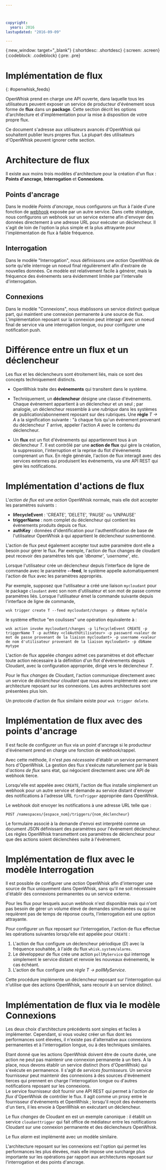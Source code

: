 ```yaml
---



copyright:
  years: 2016
lastupdated: "2016-09-09"

---
```


{:new_window: target="_blank"}
{:shortdesc: .shortdesc}
{:screen: .screen}
{:codeblock: .codeblock}
{:pre: .pre}

# Implémentation de flux
{: #openwhisk_feeds}


OpenWhisk prend en charge une API ouverte, dans laquelle tous les utilisateurs peuvent exposer un service de producteur
d'événement sous forme de **flux** dans un **package**.   Cette section décrit les options d'architecture et
d'implémentation pour la mise à disposition de votre propre flux.

Ce document s'adresse aux utilisateurs avancés d'OpenWhisk qui souhaitent publier leurs propres flux.  La plupart des utilisateurs d'OpenWhisk peuvent
ignorer cette section.

# Architecture de flux

Il existe aux moins trois modèles d'architecture pour la création d'un flux : **Points d'ancrage**,
**Interrogation** et
**Connexions**.

## Points d'ancrage
Dans le modèle *Points d'ancrage*, nous configurons un flux à l'aide d'une fonction de
[webhook](https://en.wikipedia.org/wiki/Webhook) exposée par un autre service.   Dans cette stratégie, nous configurons un webhook sur un
service externe afin d'envoyer des données directement à une adresse URL pour exécuter un déclencheur.  Il s'agit de loin de l'option la plus simple et la plus
attrayante pour l'implémentation de flux à faible fréquence.

## Interrogation
Dans le modèle "Interrogation", nous définissons une *action* OpenWhisk de sorte qu'elle interroge un noeud final régulièrement afin
d'extraire de nouvelles données.
Ce modèle est relativement facile à générer, mais la fréquence des événements sera évidemment limitée par l'intervalle
d'interrogation.

## Connexions
Dans le modèle "Connexions", nous établissons un service distinct quelque part, qui maintient une connexion permanente à une source de flux.    L'implémentation reposant sur la connexion peut interagir avec un noeud final de service via une interrogation longue, ou pour configurer une notification
push.


# Différence entre un flux et un déclencheur

Les flux et les déclencheurs sont étroitement liés, mais ce sont des concepts techniquement distincts.   

- OpenWhisk traite des **événements** qui transitent dans le système.

- Techniquement, un **déclencheur** désigne une classe d'événements.   Chaque événement appartient à un déclencheur et un
seul ; par analogie, un déclencheur ressemble à une *rubrique* dans les systèmes de publication/abonnement reposant sur des rubriques.    Une **règle** *T -> A* a la signification suivante : "à chaque fois qu'un événement provenant du déclencheur
*T* arrive, appeler l'action *A* avec le contenu du déclencheur.

- Un **flux** est un flot d'événements qui appartiennent tous à un déclencheur *T*. Il est contrôlé par une
**action de flux** qui gère la création, la suppression, l'interruption et la reprise du flot d'événements comprenant un flux.    En règle
générale, l'action de flux interagit avec des services externes qui produisent les événements, via une API REST qui gère les notifications.

#  Implémentation d'actions de flux

L'*action de flux* est une *action* OpenWhisk normale, mais elle doit accepter les paramètres suivants :
* **lifecycleEvent** : 'CREATE', 'DELETE', 'PAUSE' ou 'UNPAUSE'
* **triggerName** : nom complet du déclencheur qui contient les événements produits depuis ce flux.
* **authKey** : données d'identification pour l'authentification de base de l'utilisateur OpenWhisk à qui appartient le
déclencheur susmentionné.

L'action de flux peut également accepter tout autre paramètre dont elle a besoin pour gérer le flux.  Par exemple, l'action de flux changes de cloudant peut recevoir des paramètres tels que *'dbname'*, *'username'*, etc.

Lorsque l'utilisateur crée un déclencheur depuis l'interface de ligne de commande avec le paramètre **--feed**, le système appelle
automatiquement l'action de flux avec les paramètres appropriés.

Par exemple, supposez que l'utilisateur a créé une liaison `mycloudant` pour le package `cloudant` avec son nom
d'utilisateur et son mot de passe comme paramètres liés.  Lorsque l'utilisateur émet la commande suivante depuis l'interface de ligne de commande,

`wsk trigger create T --feed mycloudant/changes -p dbName myTable`

le système effectue "en coulisses" une opération équivalente à :

`wsk action invoke mycloudant/changes -p lifecycleEvent CREATE -p triggerName T -p authKey <cléAuthUtilisateur> -p password
<valeur de mot de passe provenant de la liaison mycloudant> -p username <valeur de nom d'utilisateur provenant de la liaison mycloudant> -p dbName
mytype`

L'action de flux appelée *changes* admet ces paramètres et doit effectuer toute action nécessaire à la définition d'un flot
d'événements depuis Cloudant, avec la configuration appropriée, dirigé vers le déclencheur *T*.    

Pour le flux *changes* de Cloudant, l'action communique directement avec un service de *déclencheur cloudant* que nous
avons implémenté avec une architecture reposant sur les connexions.   Les autres architectures sont présentées plus loin.

Un protocole d'action de flux similaire existe pour `wsk trigger delete`.    

# Implémentation de flux avec des points d'ancrage

Il est facile de configurer un flux via un point d'ancrage si le producteur d'événement prend en charge une fonction de webhook/rappel.

Avec cette méthode, il n'est *pas nécessaire* d'établir un service permanent hors d'OpenWhisk.  La gestion des flux s'exécute
naturellement par le biais d'*actions de flux* sans état, qui négocient directement avec une API de webhook tierce.

Lorsqu'elle est appelée avec `CREATE`, l'action de flux installe simplement un webhook pour un autre service et demande au service
distant d'envoyer des notifications à l'adresse URL `fireTrigger` appropriée dans OpenWhisk.

Le webhook doit envoyer les notifications à une adresse URL telle que :

`POST /namespaces/{espace_nom}/triggers/{nom_déclencheur}`

Le formulaire associé à la demande d'envoi est interprété comme un document JSON définissant des paramètres pour l'événement déclencheur.
Les règles OpenWhisk transmettent ces paramètres de déclencheur pour que des actions soient déclenchées suite à l'événement.

# Implémentation de flux avec le modèle Interrogation

Il est possible de configurer une *action* OpenWhisk afin d'interroger une source de flux uniquement dans OpenWhisk, sans
qu'il ne soit nécessaire d'établir des connexions permanentes ou un service externe.

Pour les flux pour lesquels aucun webhook n'est disponible mais qui n'ont pas besoin de gérer un volume élevé de demandes simultanées ou qui ne
requièrent pas de temps de réponse courts, l'interrogation est une option attrayante.

Pour configurer un flux reposant sur l'interrogation, l'action de flux effectue les opérations suivantes lorsqu'elle est appelée pour
`CREATE` :

1.   L'action de flux configure un déclencheur périodique (*D*) avec la fréquence souhaitée, à l'aide du flux
`whisk.system/alarms`.
2.   Le développeur de flux crée une action `pollMyService` qui interroge simplement le service distant et renvoie les nouveaux
événements, le cas échéant.
3.  L'action de flux configure une *règle* *T -> pollMyService*.

Cette procédure implémente un déclencheur reposant sur l'interrogation qui n'utilise que des actions OpenWhisk, sans recourir à un service
distinct.

# Implémentation de flux via le modèle Connexions

Les deux choix d'architecture précédents sont simples et faciles à implémenter. Cependant, si vous voulez créer un flux dont les performances
sont élevées, il n'existe pas d'alternative aux connexions permanentes et à l'interrogation longue, ou à des techniques similaires.

Etant donné que les actions OpenWhisk doivent être de courte durée, une action ne peut pas maintenir une connexion permanente à un tiers. A la
place, nous devons établir un service distinct (hors d'OpenWhisk) qui s'exécute en permanence.   Il s'agit de *services fournisseurs*.  Un
service fournisseur peut maintenir des connexions à des sources d'événement tierces qui prennent en charge l'interrogation longue ou d'autres notifications
reposant sur les connexions.   
Le service fournisseur doit fournir une API REST qui permet à l'*action de flux* d'OpenWhisk de contrôler le flux.   Il agit comme un proxy
entre le fournisseur d'événements et OpenWhisk ; lorsqu'il reçoit des événements d'un tiers, il les envoie à OpenWhisk en exécutant un déclencheur.

Le flux *changes* de Cloudant en est un exemple canonique : il établit un service `cloudanttrigger` qui
fait office de médiateur entre les notifications Cloudant sur une connexion permanente et des déclencheurs OpenWhisk.

Le flux *alarm* est implémenté avec un modèle similaire.

L'architecture reposant sur les connexions est l'option qui permet les performances les plus élevées, mais elle impose une surcharge plus importante
sur les opérations par rapport aux architectures reposant sur l'interrogation et des points d'ancrage.   
